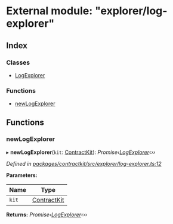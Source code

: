 # External module: "explorer/log-explorer"

## Index

### Classes

* [LogExplorer](../classes/_explorer_log_explorer_.logexplorer.md)

### Functions

* [newLogExplorer](_explorer_log_explorer_.md#newlogexplorer)

## Functions

###  newLogExplorer

▸ **newLogExplorer**(`kit`: [ContractKit](../classes/_kit_.contractkit.md)): *Promise‹[LogExplorer](../classes/_explorer_log_explorer_.logexplorer.md)‹››*

*Defined in [packages/contractkit/src/explorer/log-explorer.ts:12](https://github.com/celo-org/celo-monorepo/blob/6049da1fa/packages/contractkit/src/explorer/log-explorer.ts#L12)*

**Parameters:**

Name | Type |
------ | ------ |
`kit` | [ContractKit](../classes/_kit_.contractkit.md) |

**Returns:** *Promise‹[LogExplorer](../classes/_explorer_log_explorer_.logexplorer.md)‹››*
